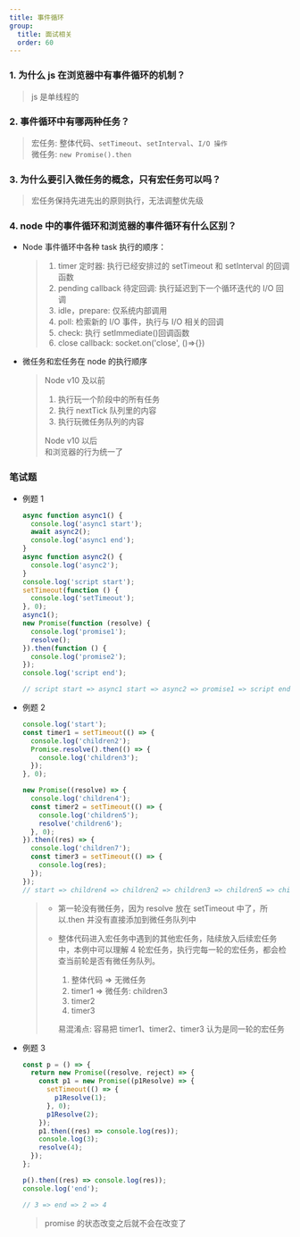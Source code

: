 ```yaml
---
title: 事件循环
group:
  title: 面试相关
  order: 60
---
```


### 1. 为什么 js 在浏览器中有事件循环的机制？

> js 是单线程的

### 2. 事件循环中有哪两种任务？

> 宏任务: 整体代码、`setTimeout`、`setInterval`、`I/O 操作`  
> 微任务: `new Promise().then`

### 3. 为什么要引入微任务的概念，只有宏任务可以吗？

> 宏任务保持先进先出的原则执行，无法调整优先级

### 4. node 中的事件循环和浏览器的事件循环有什么区别？

- Node 事件循环中各种 task 执行的顺序：

  > 1. timer 定时器: 执行已经安排过的 setTimeout 和 setInterval 的回调函数
  > 2. pending callback 待定回调: 执行延迟到下一个循环迭代的 I/O 回调
  > 3. idle，prepare: 仅系统内部调用
  > 4. poll: 检索新的 I/O 事件，执行与 I/O 相关的回调
  > 5. check: 执行 setImmediate()回调函数
  > 6. close callback: socket.on('close', ()=>{})

- 微任务和宏任务在 node 的执行顺序
  > Node v10 及以前
  >
  > 1. 执行玩一个阶段中的所有任务
  > 2. 执行 nextTick 队列里的内容
  > 3. 执行玩微任务队列的内容
  >
  > Node v10 以后  
  > 和浏览器的行为统一了

### 笔试题

- 例题 1

  ```js | pure
  async function async1() {
    console.log('async1 start');
    await async2();
    console.log('async1 end');
  }
  async function async2() {
    console.log('async2');
  }
  console.log('script start');
  setTimeout(function () {
    console.log('setTimeout');
  }, 0);
  async1();
  new Promise(function (resolve) {
    console.log('promise1');
    resolve();
  }).then(function () {
    console.log('promise2');
  });
  console.log('script end');

  // script start => async1 start => async2 => promise1 => script end => async1 end => promise2 => setTimeout
  ```

- 例题 2

  ```js | pure
  console.log('start');
  const timer1 = setTimeout(() => {
    console.log('children2');
    Promise.resolve().then(() => {
      console.log('children3');
    });
  }, 0);

  new Promise((resolve) => {
    console.log('children4');
    const timer2 = setTimeout(() => {
      console.log('children5');
      resolve('children6');
    }, 0);
  }).then((res) => {
    console.log('children7');
    const timer3 = setTimeout(() => {
      console.log(res);
    });
  });
  // start => children4 => children2 => children3 => children5 => children7 => children6
  ```

  > - 第一轮没有微任务，因为 resolve 放在 setTimeout 中了，所以.then 并没有直接添加到微任务队列中
  > - 整体代码进入宏任务中遇到的其他宏任务，陆续放入后续宏任务中，本例中可以理解 4 轮宏任务，执行完每一轮的宏任务，都会检查当前轮是否有微任务队列。
  >
  >   1.  整体代码 => 无微任务
  >   2.  timer1 => 微任务: children3
  >   3.  timer2
  >   4.  timer3
  >
  >   易混淆点: 容易把 timer1、timer2、timer3 认为是同一轮的宏任务

- 例题 3

  ```js |  pure
  const p = () => {
    return new Promise((resolve, reject) => {
      const p1 = new Promise((p1Resolve) => {
        setTimeout(() => {
          p1Resolve(1);
        }, 0);
        p1Resolve(2);
      });
      p1.then((res) => console.log(res));
      console.log(3);
      resolve(4);
    });
  };

  p().then((res) => console.log(res));
  console.log('end');

  // 3 => end => 2 => 4
  ```

  > promise 的状态改变之后就不会在改变了
